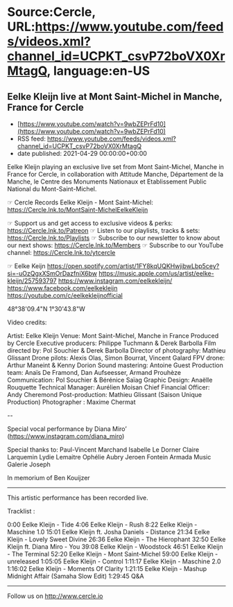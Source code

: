 # Source:Cercle, URL:https://www.youtube.com/feeds/videos.xml?channel_id=UCPKT_csvP72boVX0XrMtagQ, language:en-US

## Eelke Kleijn live at Mont Saint-Michel in Manche, France for Cercle
 - [https://www.youtube.com/watch?v=9wbZEPrFd10](https://www.youtube.com/watch?v=9wbZEPrFd10)
 - RSS feed: https://www.youtube.com/feeds/videos.xml?channel_id=UCPKT_csvP72boVX0XrMtagQ
 - date published: 2021-04-29 00:00:00+00:00

Eelke Kleijn playing an exclusive live set from Mont Saint-Michel, Manche in France for Cercle, in collaboration with Attitude Manche, Département de la Manche, le Centre des Monuments Nationaux et Etablissement Public National du Mont-Saint-Michel. 

☞ Cercle Records 
Eelke Kleijn - Mont Saint-Michel: https://Cercle.lnk.to/MontSaint-MichelEelkeKleijn

☞ Support us and get access to exclusive videos & perks: https://Cercle.lnk.to/Patreon
☞ Listen to our playlists, tracks & sets: https://Cercle.lnk.to/Playlists
☞ Subscribe to our newsletter to know about our next shows: https://Cercle.lnk.to/Members
☞ Subscribe to our YouTube channel: https://Cercle.lnk.to/ytcercle

☞  Eelke Keijn
https://open.spotify.com/artist/1FY8kqUQKHwjibwLbp5cey?si=-uOzQgxXSmOrDazfniX6bw
https://music.apple.com/us/artist/eelke-kleijn/257593797
https://www.instagram.com/eelkekleijn/
https://www.facebook.com/eelkekleijn
https://youtube.com/c/eelkekleijnofficial

48°38'09.4"N 1°30'43.8"W

Video credits:

Artist: Eelke Kleijn
Venue: Mont Saint-Michel, Manche in France
Produced by Cercle
Executive producers: Philippe Tuchmann & Derek Barbolla
Film directed by: Pol Souchier & Derek Barbolla
Director of photography:  Mathieu Glissant
Drone pilots: Alexis Olas, Simon Bourrat, Vincent Galard
FPV drone: Arthur Maneint & Kenny Dorion 
Sound mastering: Antoine Guest
Production team: Anaïs De Framond, Dan Aufseesser, Armand Prouhèze
Communication: Pol Souchier & Bérénice Saïag
Graphic Design: Anaëlle Rouquette
Technical Manager: Aurélien Moisan
Chief Financial Officer: Andy Cheremond
Post-production: Mathieu Glissant (Saison Unique Production)
Photographer : Maxime Chermat

--

Special vocal performance by Diana Miro’ 
(https://www.instagram.com/diana_miro)

Special thanks to:
Paul-Vincent Marchand
Isabelle Le Dorner 
Claire Larquemin 
Lydie Lemaitre 
Ophélie Aubry
Jeroen Fontein
Armada Music
Galerie Joseph 

In memorium of Ben Kouijzer

______

This artistic performance has been recorded live. 

Tracklist : 

0:00 Eelke Kleijn - Tide 
4:06 Eelke Kleijn - Rush
8:22 Eelke Kleijn - Maschine 1.0 
15:01 Eelke Kleijn ft. Josha Daniels - Distance 
21:34 Eelke Kleijn - Lovely Sweet Divine 
26:36 Eelke Kleijn - The Hierophant 
32:50 Eelke Kleijn ft. Diana Miro - You 
39:08 Eelke Kleijn - Woodstock 
46:51 Eelke Kleijn - The Terminal 
52:20 Eelke Kleijn - Mont Saint-Michel 
59:00 Eelke Kleijn - unreleased
1:05:05 Eelke Kleijn - Control 
1:11:17 Eelke Kleijn - Maschine 2.0
1:16:02 Eelke Kleijn - Moments Of Clarity 
1:21:15 Eelke Kleijn - Mashup Midnight Affair (Samaha Slow Edit) 
1:29:45 Q&A

______

Follow us on http://www.cercle.io

